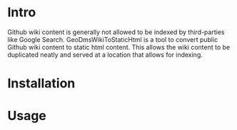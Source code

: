 # Intro
Github wiki content is generally not allowed to be indexed by third-parties like Google Search. GeoDmsWikiToStaticHtml is a tool to convert public Github wiki content to static html content. This allows the wiki content to be duplicated neatly and served at a location that allows for indexing.  

# Installation

# Usage
